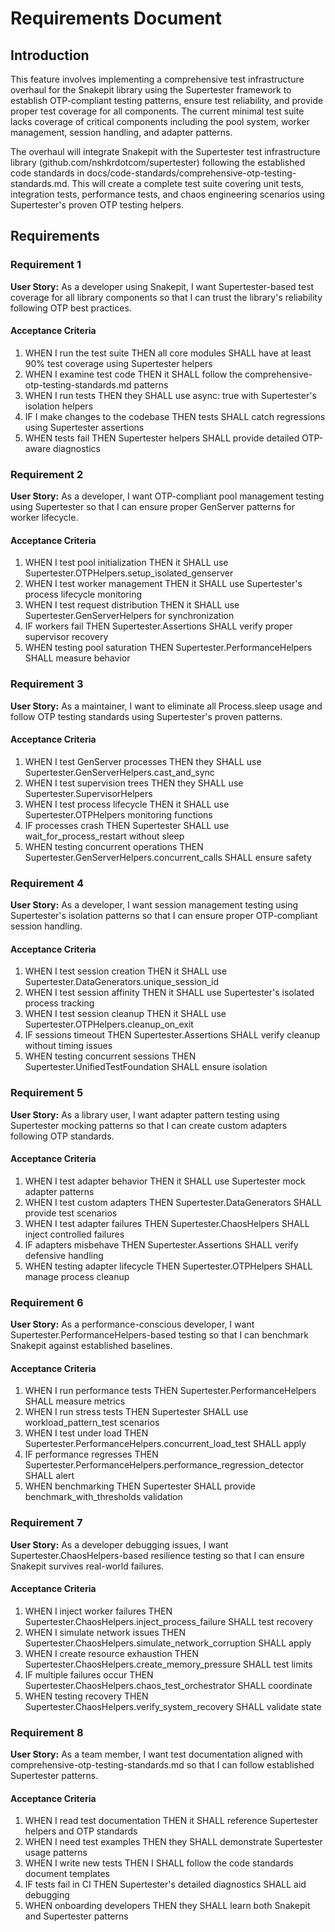 # Requirements Document

## Introduction

This feature involves implementing a comprehensive test infrastructure overhaul for the Snakepit library using the Supertester framework to establish OTP-compliant testing patterns, ensure test reliability, and provide proper test coverage for all components. The current minimal test suite lacks coverage of critical components including the pool system, worker management, session handling, and adapter patterns.

The overhaul will integrate Snakepit with the Supertester test infrastructure library (github.com/nshkrdotcom/supertester) following the established code standards in docs/code-standards/comprehensive-otp-testing-standards.md. This will create a complete test suite covering unit tests, integration tests, performance tests, and chaos engineering scenarios using Supertester's proven OTP testing helpers.

## Requirements

### Requirement 1

**User Story:** As a developer using Snakepit, I want Supertester-based test coverage for all library components so that I can trust the library's reliability following OTP best practices.

#### Acceptance Criteria

1. WHEN I run the test suite THEN all core modules SHALL have at least 90% test coverage using Supertester helpers
2. WHEN I examine test code THEN it SHALL follow the comprehensive-otp-testing-standards.md patterns
3. WHEN I run tests THEN they SHALL use async: true with Supertester's isolation helpers
4. IF I make changes to the codebase THEN tests SHALL catch regressions using Supertester assertions
5. WHEN tests fail THEN Supertester helpers SHALL provide detailed OTP-aware diagnostics

### Requirement 2

**User Story:** As a developer, I want OTP-compliant pool management testing using Supertester so that I can ensure proper GenServer patterns for worker lifecycle.

#### Acceptance Criteria

1. WHEN I test pool initialization THEN it SHALL use Supertester.OTPHelpers.setup_isolated_genserver
2. WHEN I test worker management THEN it SHALL use Supertester's process lifecycle monitoring
3. WHEN I test request distribution THEN it SHALL use Supertester.GenServerHelpers for synchronization
4. IF workers fail THEN Supertester.Assertions SHALL verify proper supervisor recovery
5. WHEN testing pool saturation THEN Supertester.PerformanceHelpers SHALL measure behavior

### Requirement 3

**User Story:** As a maintainer, I want to eliminate all Process.sleep usage and follow OTP testing standards using Supertester's proven patterns.

#### Acceptance Criteria

1. WHEN I test GenServer processes THEN they SHALL use Supertester.GenServerHelpers.cast_and_sync
2. WHEN I test supervision trees THEN they SHALL use Supertester.SupervisorHelpers
3. WHEN I test process lifecycle THEN it SHALL use Supertester.OTPHelpers monitoring functions
4. IF processes crash THEN Supertester SHALL use wait_for_process_restart without sleep
5. WHEN testing concurrent operations THEN Supertester.GenServerHelpers.concurrent_calls SHALL ensure safety

### Requirement 4

**User Story:** As a developer, I want session management testing using Supertester's isolation patterns so that I can ensure proper OTP-compliant session handling.

#### Acceptance Criteria

1. WHEN I test session creation THEN it SHALL use Supertester.DataGenerators.unique_session_id
2. WHEN I test session affinity THEN it SHALL use Supertester's isolated process tracking
3. WHEN I test session cleanup THEN it SHALL use Supertester.OTPHelpers.cleanup_on_exit
4. IF sessions timeout THEN Supertester.Assertions SHALL verify cleanup without timing issues
5. WHEN testing concurrent sessions THEN Supertester.UnifiedTestFoundation SHALL ensure isolation

### Requirement 5

**User Story:** As a library user, I want adapter pattern testing using Supertester mocking patterns so that I can create custom adapters following OTP standards.

#### Acceptance Criteria

1. WHEN I test adapter behavior THEN it SHALL use Supertester mock adapter patterns
2. WHEN I test custom adapters THEN Supertester.DataGenerators SHALL provide test scenarios
3. WHEN I test adapter failures THEN Supertester.ChaosHelpers SHALL inject controlled failures
4. IF adapters misbehave THEN Supertester.Assertions SHALL verify defensive handling
5. WHEN testing adapter lifecycle THEN Supertester.OTPHelpers SHALL manage process cleanup

### Requirement 6

**User Story:** As a performance-conscious developer, I want Supertester.PerformanceHelpers-based testing so that I can benchmark Snakepit against established baselines.

#### Acceptance Criteria

1. WHEN I run performance tests THEN Supertester.PerformanceHelpers SHALL measure metrics
2. WHEN I run stress tests THEN Supertester SHALL use workload_pattern_test scenarios
3. WHEN I test under load THEN Supertester.PerformanceHelpers.concurrent_load_test SHALL apply
4. IF performance regresses THEN Supertester.PerformanceHelpers.performance_regression_detector SHALL alert
5. WHEN benchmarking THEN Supertester SHALL provide benchmark_with_thresholds validation

### Requirement 7

**User Story:** As a developer debugging issues, I want Supertester.ChaosHelpers-based resilience testing so that I can ensure Snakepit survives real-world failures.

#### Acceptance Criteria

1. WHEN I inject worker failures THEN Supertester.ChaosHelpers.inject_process_failure SHALL test recovery
2. WHEN I simulate network issues THEN Supertester.ChaosHelpers.simulate_network_corruption SHALL apply
3. WHEN I create resource exhaustion THEN Supertester.ChaosHelpers.create_memory_pressure SHALL test limits
4. IF multiple failures occur THEN Supertester.ChaosHelpers.chaos_test_orchestrator SHALL coordinate
5. WHEN testing recovery THEN Supertester.ChaosHelpers.verify_system_recovery SHALL validate state

### Requirement 8

**User Story:** As a team member, I want test documentation aligned with comprehensive-otp-testing-standards.md so that I can follow established Supertester patterns.

#### Acceptance Criteria

1. WHEN I read test documentation THEN it SHALL reference Supertester helpers and OTP standards
2. WHEN I need test examples THEN they SHALL demonstrate Supertester usage patterns
3. WHEN I write new tests THEN I SHALL follow the code standards document templates
4. IF tests fail in CI THEN Supertester's detailed diagnostics SHALL aid debugging
5. WHEN onboarding developers THEN they SHALL learn both Snakepit and Supertester patterns